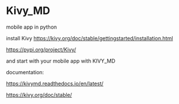 # Kivy_MD
mobile app in python

install Kivy 
https://kivy.org/doc/stable/gettingstarted/installation.html

https://pypi.org/project/Kivy/

and start with your mobile app with KIVY_MD

documentation:

https://kivymd.readthedocs.io/en/latest/

https://kivy.org/doc/stable/
